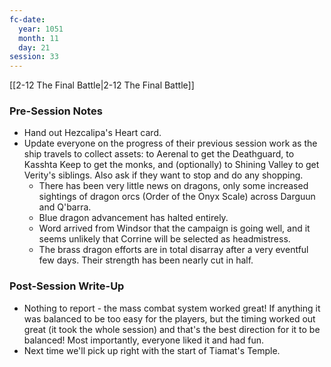 ```yaml
---
fc-date:
  year: 1051
  month: 11
  day: 21
session: 33
---
```

 [[2-12  The Final Battle|2-12  The Final Battle]]

### Pre-Session Notes

* Hand out Hezcalipa's Heart card.
* Update everyone on the progress of their previous session work as the ship travels to collect assets: to Aerenal to get the Deathguard, to Kasshta Keep to get the monks, and (optionally) to Shining Valley to get Verity's siblings. Also ask if they want to stop and do any shopping.
	* There has been very little news on dragons, only some increased sightings of dragon orcs (Order of the Onyx Scale) across Darguun and Q'barra.
	* Blue dragon advancement has halted entirely.
	* Word arrived from Windsor that the campaign is going well, and it seems unlikely that Corrine will be selected as headmistress.
	* The brass dragon efforts are in total disarray after a very eventful few days. Their strength has been nearly cut in half.

### Post-Session Write-Up

- Nothing to report - the mass combat system worked great! If anything it was balanced to be too easy for the players, but the timing worked out great (it took the whole session) and that's the best direction for it to be balanced! Most importantly, everyone liked it and had fun.
- Next time we'll pick up right with the start of Tiamat's Temple.
